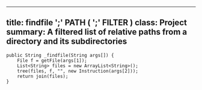 ___
title:	findfile ';' PATH ( ';' FILTER )
class: 	Project
summary: A filtered list of relative paths from a directory and its subdirectories
---


	public String _findfile(String args[]) {
		File f = getFile(args[1]);
		List<String> files = new ArrayList<String>();
		tree(files, f, "", new Instruction(args[2]));
		return join(files);
	}
